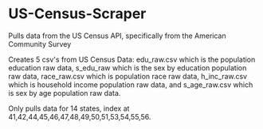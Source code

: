 # US-Census-Scraper
Pulls data from the US Census API, specifically from the American Community Survey

Creates 5 csv's from US Census Data: edu_raw.csv which is the population education raw data,
s_edu_raw which is the sex by education population raw data, race_raw.csv which is population race raw data,
h_inc_raw.csv which is household income population raw data, and s_age_raw.csv which is sex by age population raw data.

Only pulls data for 14 states, index at 41,42,44,45,46,47,48,49,50,51,53,54,55,56.
